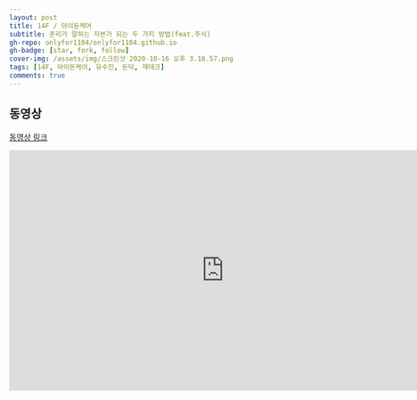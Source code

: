 ```yaml
---
layout: post
title: 14F / 아이돈케어
subtitle: 존리가 말하는 자본가 되는 두 가지 방법(feat.주식)
gh-repo: onlyfor1104/onlyfor1104.github.io
gh-badge: [star, fork, follow]
cover-img: /assets/img/스크린샷 2020-10-16 오후 3.18.57.png
tags: [14F, 아이돈케어, 유수진, 돈덕, 재테크]
comments: true
---
```


## 동영상

[동영상 링크](https://www.youtube.com/watch?v=obTcbezhUNc&list=PL0NUN1E_oXszELlJm0clmCdt_BuYF53T0&index=19&t=24s)

<iframe width="770" height="432" src="https://www.youtube.com/embed/obTcbezhUNc" frameborder="0" allowfullscreen></iframe>

